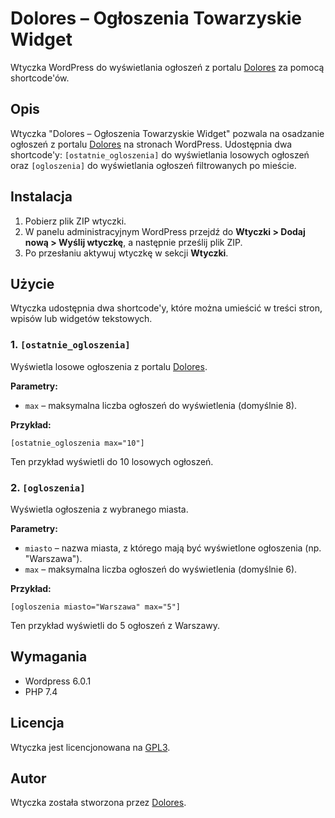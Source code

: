 # Dolores – Ogłoszenia Towarzyskie Widget

Wtyczka WordPress do wyświetlania ogłoszeń z portalu [Dolores](https://dolores.sex) za pomocą shortcode'ów.

## Opis
Wtyczka "Dolores – Ogłoszenia Towarzyskie Widget" pozwala na osadzanie ogłoszeń z portalu [Dolores](https://dolores.sex) na stronach WordPress. Udostępnia dwa shortcode'y: `[ostatnie_ogloszenia]` do wyświetlania losowych ogłoszeń oraz `[ogloszenia]` do wyświetlania ogłoszeń filtrowanych po mieście.

## Instalacja
1. Pobierz plik ZIP wtyczki.
2. W panelu administracyjnym WordPress przejdź do **Wtyczki > Dodaj nową > Wyślij wtyczkę**, a następnie prześlij plik ZIP.
3. Po przesłaniu aktywuj wtyczkę w sekcji **Wtyczki**.

## Użycie
Wtyczka udostępnia dwa shortcode'y, które można umieścić w treści stron, wpisów lub widgetów tekstowych.

### 1. `[ostatnie_ogloszenia]`
Wyświetla losowe ogłoszenia z portalu [Dolores](https://dolores.sex).

**Parametry:**
- `max` – maksymalna liczba ogłoszeń do wyświetlenia (domyślnie 8).

**Przykład:**
```
[ostatnie_ogloszenia max="10"]
```
Ten przykład wyświetli do 10 losowych ogłoszeń.

### 2. `[ogloszenia]`
Wyświetla ogłoszenia z wybranego miasta.

**Parametry:**
- `miasto` – nazwa miasta, z którego mają być wyświetlone ogłoszenia (np. "Warszawa").
- `max` – maksymalna liczba ogłoszeń do wyświetlenia (domyślnie 6).

**Przykład:**
```
[ogloszenia miasto="Warszawa" max="5"]
```
Ten przykład wyświetli do 5 ogłoszeń z Warszawy.

## Wymagania
- Wordpress 6.0.1
- PHP 7.4

## Licencja
Wtyczka jest licencjonowana na [GPL3](https://www.gnu.org/licenses/gpl-3.0.html).

## Autor
Wtyczka została stworzona przez [Dolores](https://dolores.sex).
